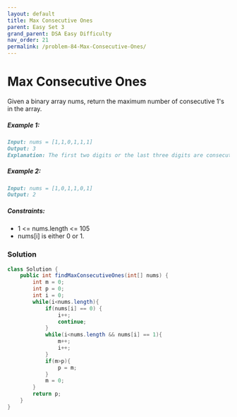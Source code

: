 ```yaml
---
layout: default
title: Max Consecutive Ones
parent: Easy Set 3
grand_parent: DSA Easy Difficulty
nav_order: 21
permalink: /problem-84-Max-Consecutive-Ones/
---
```

# Max Consecutive Ones

Given a binary array nums, return the maximum number of consecutive 1's in the array.

##### Example 1:
```markdown
Input: nums = [1,1,0,1,1,1]
Output: 3
Explanation: The first two digits or the last three digits are consecutive 1s. The maximum number of consecutive 1s is 3.
```
##### Example 2:
```markdown
Input: nums = [1,0,1,1,0,1]
Output: 2
```
##### Constraints:
* 1 <= nums.length <= 105
* nums[i] is either 0 or 1.

### Solution
```java
class Solution {
    public int findMaxConsecutiveOnes(int[] nums) {
        int m = 0;
        int p = 0;
        int i = 0;
        while(i<nums.length){
            if(nums[i] == 0) {
                i++;
                continue;
            }
            while(i<nums.length && nums[i] == 1){
                m++;
                i++;
            }
            if(m>p){
                p = m;
            }
            m = 0;
        }
        return p;
    }
}
```